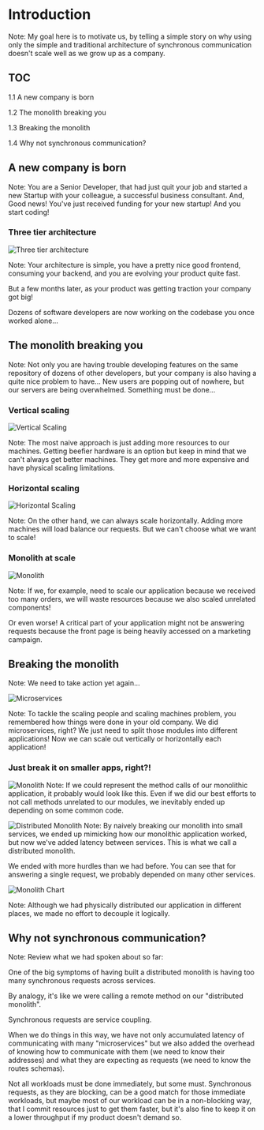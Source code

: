 # Introduction

Note:
My goal here is to motivate us, by telling a simple story on why using only the simple 
and traditional architecture of synchronous communication doesn't scale well as 
we grow up as a company.


## TOC

1.1 A new company is born

1.2 The monolith breaking you

1.3 Breaking the monolith

1.4 Why not synchronous communication?


## A new company is born

Note:
You are a Senior Developer, that had just quit your job and started a new Startup 
with your colleague, a successful business consultant.
And, Good news! You've just received funding for your new startup! And you start coding!


### Three tier architecture
![Three tier architecture](./slides/assets/three_tier_architecture.png)

Note:
Your architecture is simple, you have a pretty nice good frontend, consuming your backend, 
and you are evolving your product quite fast.

But a few months later, as your product was getting traction your company got big!

Dozens of software developers are now working on the codebase you once worked alone...


## The monolith breaking you

Note:
Not only you are having trouble developing features on the same repository of dozens of other developers,
but your company is also having a quite nice problem to have... New users are popping out of nowhere, but our servers 
are being overwhelmed. Something must be done...


### Vertical scaling
![Vertical Scaling](./slides/assets/vertical_scaling.png)

Note:
The most naive approach is just adding more resources to our machines. 
Getting beefier hardware is an option but keep in mind that we can't always get better
machines. They get more and more expensive and have physical scaling limitations.


### Horizontal scaling
![Horizontal Scaling](./slides/assets/horizontal_scaling.png)

Note:
On the other hand, we can always scale horizontally. Adding more machines will 
load balance our requests. But we can't choose what we want to scale!


### Monolith at scale
![Monolith](./slides/assets/monolith.png)

Note:
If we, for example, need to scale our application because we received too many orders,
we will waste resources because we also scaled unrelated components!

Or even worse! A critical part of your application might not be answering requests because the front page is being heavily
accessed on a marketing campaign.


## Breaking the monolith

Note:
We need to take action yet again...


![Microservices](./slides/assets/microservices.png)

Note: To tackle the scaling people and scaling machines problem,
you remembered how things were done in your old company. We did microservices, right?
We just need to split those modules into different applications!
Now we can scale out vertically or horizontally each application!


### Just break it on smaller apps, right?!


![Monolith](./slides/assets/monolith_entities.gif)
Note:
If we could represent the method calls of our monolithic application, it probably would look like this.
Even if we did our best efforts to not call methods unrelated to our modules, we inevitably ended up depending on some common code.


![Distributed Monolith](./slides/assets/distruted_monolith_entities.gif)
Note:
By naively breaking our monolith into small services, we ended up mimicking how our monolithic application worked, 
but now we've added latency between services. This is what we call a distributed monolith.

We ended with more hurdles than we had before.
You can see that for answering a single request, we probably depended on many other services.


<!-- .slide: data-background-color="white"  --> 
![Monolith Chart](./slides/assets/monolith_chart.png)

Note:
Although we had physically distributed our application in different places, we made no effort to decouple it logically.


## Why not synchronous communication?

Note:
Review what we had spoken about so far:

One of the big symptoms of having built a distributed monolith is having too many synchronous requests across services.

By analogy, it's like we were calling a remote method on our "distributed monolith". 

Synchronous requests are service coupling.

When we do things in this way, we have not only accumulated latency of communicating 
with many "microservices" but we also added the overhead of knowing how to communicate with them
(we need to know their addresses) and what they are expecting as requests (we need to know the routes schemas).

Not all workloads must be done immediately, but some must. Synchronous requests, as they are blocking, can be a good 
match for those immediate workloads, but maybe most of our workload can be in a non-blocking way, that I commit resources
just to get them faster, but it's also fine to keep it on a lower throughput if my product doesn't demand so.
